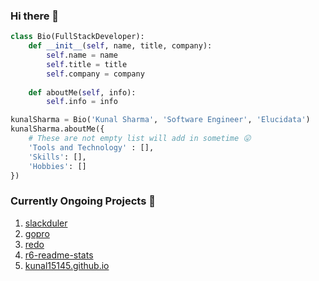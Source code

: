 ### Hi there 👋

```python
class Bio(FullStackDeveloper):
    def __init__(self, name, title, company):
        self.name = name
        self.title = title
        self.company = company
    
    def aboutMe(self, info):
        self.info = info

kunalSharma = Bio('Kunal Sharma', 'Software Engineer', 'Elucidata')
kunalSharma.aboutMe({
    # These are not empty list will add in sometime 😛
    'Tools and Technology' : [],
    'Skills': [],
    'Hobbies': []
})
```

### Currently Ongoing Projects 🚧

1. [slackduler](https://github.com/kunal15145/slackduler)
2. [gopro](https://github.com/kunal15145/gopro)
3. [redo](https://github.com/kunal15145/redo)
4. [r6-readme-stats](https://github.com/kunal15145/r6-readme-stats)
5. [kunal15145.github.io](https://github.com/kunal15145/kunal15145.github.io)